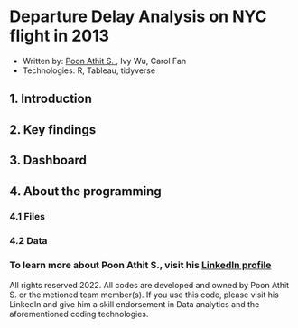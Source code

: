 # Departure Delay Analysis on NYC flight in 2013
* Written by: [Poon Athit S. ](https://www.linkedin.com/in/athit-srimachand/), Ivy Wu, Carol Fan
* Technologies: R, Tableau, tidyverse
## 1. Introduction

## 2. Key findings

## 3. Dashboard

## 4. About the programming

### 4.1 Files

### 4.2 Data

### To learn more about Poon Athit S., visit his [LinkedIn profile](https://www.linkedin.com/in/athit-srimachand/)

All rights reserved 2022. All codes are developed and owned by Poon Athit S. or the metioned team member(s). If you use this code, please visit his LinkedIn and give him a skill endorsement in Data analytics and the aforementioned coding technologies.
